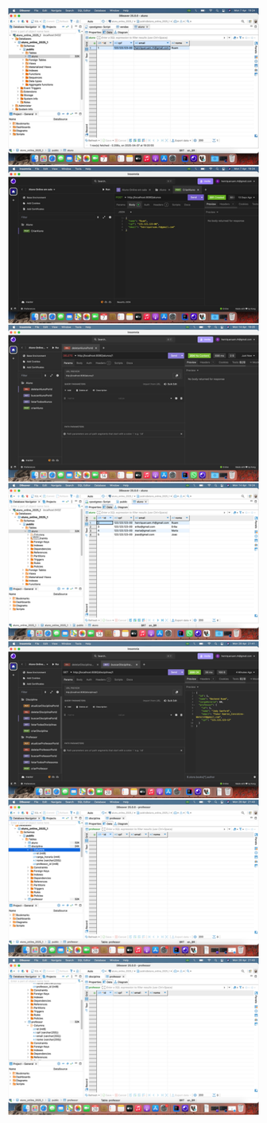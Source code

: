 <img src="Imagem2.jpg">
<img src="Image 07-04-25 at 19.24.jpg">
<img src="imagem3.png">
<img src="imagem4.png">
<img src="imagem202528.png">
<img src="imagem2025281.png">
<img src="imagem2025282.png">
